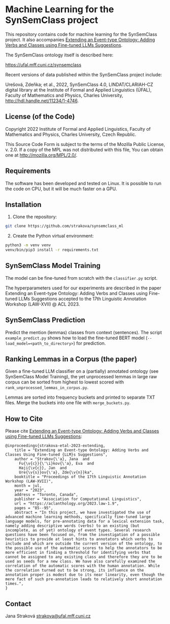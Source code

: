 # Machine Learning for the SynSemClass project

This repository contains code for machine learning for the SynSemClass project.
It also accompanies [Extending an Event-type Ontology: Adding Verbs and Classes using Fine-tuned LLMs Suggestions](https://aclanthology.org/2023.law-1.9/).

The SynSemClass ontology itself is described here:

https://ufal.mff.cuni.cz/synsemclass

Recent versions of data published within the SynSemClass project include:

Urešová, Zdeňka; et al., 2022, SynSemClass 4.0, LINDAT/CLARIAH-CZ digital library at the Institute of Formal and Applied Linguistics (ÚFAL), Faculty of Mathematics and Physics, Charles University, http://hdl.handle.net/11234/1-4746.

## License (of the Code)

Copyright 2022 Institute of Formal and Applied Linguistics, Faculty of Mathematics and Physics, Charles University, Czech Republic.

This Source Code Form is subject to the terms of the Mozilla Public License, v. 2.0. If a copy of the MPL was not distributed with this file, You can obtain one at http://mozilla.org/MPL/2.0/.

## Requirements

The software has been developed and tested on Linux. It is possible to run the code on CPU, but it will be much faster on a GPU.

## Installation

1. Clone the repository:

```sh
git clone https://github.com/strakova/synsemclass_ml
```

2. Create the Python virtual environment:

```sh
python3 -m venv venv
venv/bin/pip3 install -r requirements.txt
```

## SynSemClass Model Training

The model can be fine-tuned from scratch with the ``classifier.py`` script.

The hyperparameters used for our experiments are described in the paper
Extending an Event-type Ontology: Adding Verbs and Classes using Fine-tuned LLMs
Suggestions accepted to the 17th Linguistic Annotation Workshop (LAW-XVII) @ ACL
2023.

## SynSemClass Prediction

Predict the mention (lemmas) classes from context (sentences). The script
``example_predict.py`` shows how to load the fine-tuned BERT model
(``--load_model=<path_to_directory>``) for prediction.

## Ranking Lemmas in a Corpus (the paper)

Given a fine-tuned LLM classifier on a (partially) annotated ontology (see
SynSemClass Model Training), the yet
unprocessed lemmas in large raw corpus can be sorted from highest to lowest
scored with ``rank_unprocessed_lemmas_in_corpus.py``.

Lemmas are sorted into frequency buckets and printed to separate TXT files.
Merge the buckets into one file with ``merge_buckets.py``.

## How to Cite

Please cite [Extending an Event-type Ontology: Adding Verbs and Classes using Fine-tuned LLMs Suggestions](https://aclanthology.org/2023.law-1.9/):

```
@inproceedings{strakova-etal-2023-extending,
    title = "Extending an Event-type Ontology: Adding Verbs and Classes Using Fine-tuned {LLM}s Suggestions",
    author = "Strakov{\'a}, Jana  and
      Fu{\v{c}}{\'\i}kov{\'a}, Eva  and
      Haji{\v{c}}, Jan  and
      Ure{\v{s}}ov{\'a}, Zde{\v{n}}ka",
    booktitle = "Proceedings of the 17th Linguistic Annotation Workshop (LAW-XVII)",
    month = jul,
    year = "2023",
    address = "Toronto, Canada",
    publisher = "Association for Computational Linguistics",
    url = "https://aclanthology.org/2023.law-1.9",
    pages = "85--95",
    abstract = "In this project, we have investigated the use of advanced machine learning methods, specifically fine-tuned large language models, for pre-annotating data for a lexical extension task, namely adding descriptive words (verbs) to an existing (but incomplete, as of yet) ontology of event types. Several research questions have been focused on, from the investigation of a possible heuristics to provide at least hints to annotators which verbs to include and which are outside the current version of the ontology, to the possible use of the automatic scores to help the annotators to be more efficient in finding a threshold for identifying verbs that cannot be assigned to any existing class and therefore they are to be used as seeds for a new class. We have also carefully examined the correlation of the automatic scores with the human annotation. While the correlation turned out to be strong, its influence on the annotation proper is modest due to its near linearity, even though the mere fact of such pre-annotation leads to relatively short annotation times.",
}
```

## Contact

Jana Straková
strakova@ufal.mff.cuni.cz
